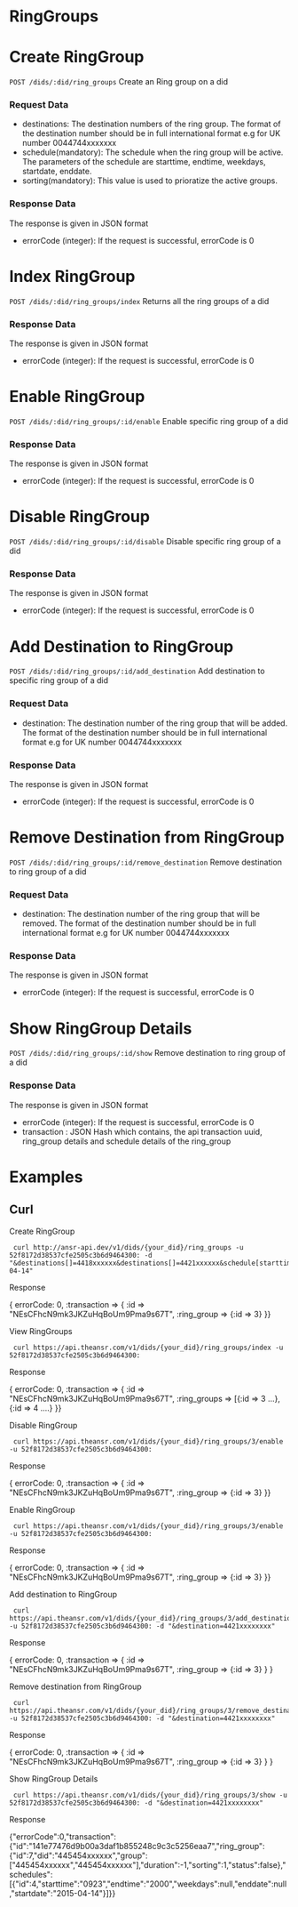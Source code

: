 RingGroups
===========

# Create RingGroup
`POST /dids/:did/ring_groups` Create an Ring group on a did 

### Request Data
* destinations: The destination numbers of the ring group. The format of the destination number should be in full international format e.g for UK number 0044744xxxxxxx
* schedule(mandatory): The schedule when the ring group will be active. The parameters of the schedule are starttime, endtime, weekdays, startdate, enddate. 
* sorting(mandatory): This value is used to prioratize the active groups. 

### Response Data
The response is given in JSON format
* errorCode (integer): If the request is successful, errorCode is 0

# Index RingGroup
`POST /dids/:did/ring_groups/index` Returns all the ring groups of a did 

### Response Data
The response is given in JSON format
* errorCode (integer): If the request is successful, errorCode is 0

# Enable RingGroup
`POST /dids/:did/ring_groups/:id/enable` Enable specific ring group of a did 

### Response Data
The response is given in JSON format
* errorCode (integer): If the request is successful, errorCode is 0

# Disable RingGroup
`POST /dids/:did/ring_groups/:id/disable` Disable specific ring group of a did 

### Response Data
The response is given in JSON format
* errorCode (integer): If the request is successful, errorCode is 0

# Add Destination to RingGroup
`POST /dids/:did/ring_groups/:id/add_destination` Add destination to specific ring group of a did 

### Request Data
* destination: The destination number of the ring group that will be added. The format of the destination number should be in full international format e.g for UK number 0044744xxxxxxx

### Response Data
The response is given in JSON format
* errorCode (integer): If the request is successful, errorCode is 0

# Remove Destination from RingGroup
`POST /dids/:did/ring_groups/:id/remove_destination` Remove destination to ring group of a did 

### Request Data
* destination: The destination number of the ring group that will be removed. The format of the destination number should be in full international format e.g for UK number 0044744xxxxxxx

### Response Data
The response is given in JSON format
* errorCode (integer): If the request is successful, errorCode is 0


# Show RingGroup Details
`POST /dids/:did/ring_groups/:id/show` Remove destination to ring group of a did 

### Response Data
The response is given in JSON format
* errorCode (integer): If the request is successful, errorCode is 0
* transaction : JSON Hash which contains, the api transaction uuid, ring_group details and schedule details of the ring_group

# Examples

## Curl

Create RingGroup

```
 curl http://ansr-api.dev/v1/dids/{your_did}/ring_groups -u 52f8172d38537cfe2505c3b6d9464300: -d "&destinations[]=4418xxxxxx&destinations[]=4421xxxxxx&schedule[starttime]=0923&schedule[endtime]=2000&schedule[startdate]=2015-04-14"
```

Response 

{ errorCode: 0, :transaction => { :id => "NEsCFhcN9mk3JKZuHqBoUm9Pma9s67T", :ring_group => {:id => 3} }}

View RingGroups

```
 curl https://api.theansr.com/v1/dids/{your_did}/ring_groups/index -u 52f8172d38537cfe2505c3b6d9464300: 
```

Response 

{ errorCode: 0, :transaction => { :id => "NEsCFhcN9mk3JKZuHqBoUm9Pma9s67T", :ring_groups => [{:id => 3 ...}, {:id => 4 ....} }}


Disable RingGroup

```
 curl https://api.theansr.com/v1/dids/{your_did}/ring_groups/3/enable -u 52f8172d38537cfe2505c3b6d9464300: 
```

Response 

{ errorCode: 0, :transaction => { :id => "NEsCFhcN9mk3JKZuHqBoUm9Pma9s67T", :ring_group => {:id => 3} }}

Enable RingGroup

```
 curl https://api.theansr.com/v1/dids/{your_did}/ring_groups/3/enable -u 52f8172d38537cfe2505c3b6d9464300: 
```

Response 

{ errorCode: 0, :transaction => { :id => "NEsCFhcN9mk3JKZuHqBoUm9Pma9s67T", :ring_group => {:id => 3} }}


Add destination to RingGroup

```
 curl https://api.theansr.com/v1/dids/{your_did}/ring_groups/3/add_destination -u 52f8172d38537cfe2505c3b6d9464300: -d "&destination=4421xxxxxxxx"
```

Response 

{ errorCode: 0, :transaction => { :id => "NEsCFhcN9mk3JKZuHqBoUm9Pma9s67T", :ring_group => {:id => 3} } }

Remove destination from RingGroup

```
 curl https://api.theansr.com/v1/dids/{your_did}/ring_groups/3/remove_destination -u 52f8172d38537cfe2505c3b6d9464300: -d "&destination=4421xxxxxxxx"
```

Response 

{ errorCode: 0, :transaction => { :id => "NEsCFhcN9mk3JKZuHqBoUm9Pma9s67T", :ring_group => {:id => 3} } }

Show RingGroup Details

```
 curl https://api.theansr.com/v1/dids/{your_did}/ring_groups/3/show -u 52f8172d38537cfe2505c3b6d9464300: -d "&destination=4421xxxxxxxx"
```

Response

{"errorCode":0,"transaction":{"id":"141e77476d9b00a3daf1b855248c9c3c5256eaa7","ring_group":{"id":7,"did":"445454xxxxxx","group":["445454xxxxxx","445454xxxxxx"],"duration":-1,"sorting":1,"status":false},"schedules":[{"id":4,"starttime":"0923","endtime":"2000","weekdays":null,"enddate":null,"startdate":"2015-04-14"}]}}

